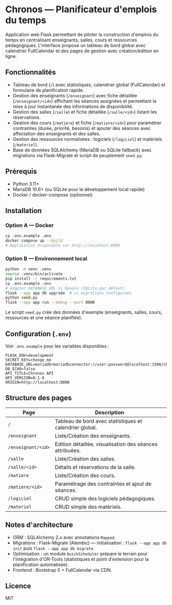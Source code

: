 # Chronos — Planificateur d'emplois du temps

Application web Flask permettant de piloter la construction d'emplois du temps en centralisant enseignants, salles, cours et ressources pédagogiques. L'interface propose un tableau de bord global avec calendrier FullCalendar et des pages de gestion avec création/édition en ligne.

## Fonctionnalités

- Tableau de bord (`/`) avec statistiques, calendrier global (FullCalendar) et formulaire de planification rapide.
- Gestion des enseignants (`/enseignant`) avec fiche détaillée (`/enseignant/<id>`) affichant les séances assignées et permettant la mise à jour instantanée des informations de disponibilité.
- Gestion des salles (`/salle`) et fiche détaillée (`/salle/<id>`) listant les réservations.
- Gestion des cours (`/matiere`) et fiche (`/matiere/<id>`) pour paramétrer contraintes (durée, priorité, besoins) et ajouter des séances avec affectation des enseignants et des salles.
- Gestion des ressources normalisées : logiciels (`/logiciel`) et matériels (`/materiel`).
- Base de données SQLAlchemy (MariaDB ou SQLite fallback) avec migrations via Flask-Migrate et script de peuplement `seed.py`.

## Prérequis

- Python 3.11+
- MariaDB 10.6+ (ou SQLite pour le développement local rapide)
- Docker / docker-compose (optionnel)

## Installation

### Option A — Docker

```bash
cp .env.example .env
docker compose up --build
# Application disponible sur http://localhost:8000
```

### Option B — Environnement local

```bash
python -m venv .venv
source .venv/bin/activate
pip install -r requirements.txt
cp .env.example .env
# Adapter DATABASE_URL si besoin (SQLite par défaut)
flask --app app db upgrade  # si migrations configurées
python seed.py
flask --app app run --debug --port 8000
```

Le script `seed.py` crée des données d'exemple (enseignants, salles, cours, ressources et une séance planifiée).

## Configuration (`.env`)

Voir `.env.example` pour les variables disponibles :

```
FLASK_ENV=development
SECRET_KEY=change_me
DATABASE_URL=mariadb+mariadbconnector://user:password@localhost:3306/chronos
DB_ECHO=false
API_TITLE=Chronos API
API_VERSION=0.1.0
ORIGIN=http://localhost:8000
```

## Structure des pages

| Page | Description |
|------|-------------|
| `/` | Tableau de bord avec statistiques et calendrier global. |
| `/enseignant` | Liste/Création des enseignants. |
| `/enseignant/<id>` | Edition détaillée, visualisation des séances attribuées. |
| `/salle` | Liste/Création des salles. |
| `/salle/<id>` | Détails et réservations de la salle. |
| `/matiere` | Liste/Création des cours. |
| `/matiere/<id>` | Paramétrage des contraintes et ajout de séances. |
| `/logiciel` | CRUD simple des logiciels pédagogiques. |
| `/materiel` | CRUD simple des matériels. |

## Notes d'architecture

- ORM : SQLAlchemy 2.x avec annotations `Mapped`.
- Migrations : Flask-Migrate (Alembic) — initialisation : `flask --app app db init` puis `flask --app app db migrate`.
- Optimisation : un module `QuickScheduler` prépare le terrain pour l'intégration d'OR-Tools (statistiques et point d'extension pour la planification automatisée).
- Frontend : Bootstrap 5 + FullCalendar via CDN.

## Licence

MIT
